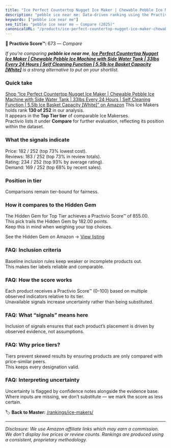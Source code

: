 ```yaml
---
title: "Ice Perfect Countertop Nugget Ice Maker | Chewable Pebble Ice Machine with Side Water Tank | 33lbs Every 24 Hours | Self Cleaning Function | 5.5lb Ice Basket Capacity [White]"
description: "pebble ice near me: Data-driven ranking using the Practivio Score™. Positioned by quality, value, demand, findability, momentum."
keywords: ["pebble ice near me"]
seo_title: "pebble ice near me — Compare (2025)"
canonicalURL: "/products/ice-perfect-countertop-nugget-ice-maker-chewable-pebble-ice-machine-with-side-water-tank-33lbs-every-24-hours-self-cleaning-function-55lb-ice-basket-capacity-white-B0DD5JRLVL/"
---
```


**🛒 Practivio Score™:** 673 — _Compare_


*If you're comparing **pebble ice near me**, **[Ice Perfect Countertop Nugget Ice Maker | Chewable Pebble Ice Machine with Side Water Tank | 33lbs Every 24 Hours | Self Cleaning Function | 5.5lb Ice Basket Capacity [White]](https://www.amazon.com/dp/B0DD5JRLVL?tag=practivio-20)** is a strong alternative to put on your shortlist.*
### Quick take
[Shop “Ice Perfect Countertop Nugget Ice Maker | Chewable Pebble Ice Machine with Side Water Tank | 33lbs Every 24 Hours | Self Cleaning Function | 5.5lb Ice Basket Capacity [White]” on Amazon](https://www.amazon.com/dp/B0DD5JRLVL?tag=practivio-20)
This Ice Makers holds rank **130 of 252** in our analysis.  
It appears in the **Top Tier tier** of comparable Ice Makerses.  
Practivio lists it under **Compare** for further evaluation, reflecting its position within the dataset.

### What the signals indicate
Price: 182 / 252 (top 73% lowest cost).  
Reviews: 183 / 252 (top 73% in review totals).  
Rating: 234 / 252 (top 93% by average rating).  
Demand: 169 / 252 (top 68% by recent sales).

### Position in tier
Comparisons remain tier-bound for fairness.

### How it compares to the Hidden Gem
The Hidden Gem for Top Tier achieves a Practivio Score™ of 855.00.  
This pick trails the Hidden Gem by 182.00 points.  
Keep this in mind when weighing your top choices.  

See the Hidden Gem on Amazon → [View listing](https://www.amazon.com/dp/B0964BF4N7?tag=practivio-20)

### FAQ: Inclusion criteria
Baseline inclusion rules keep weaker or incomplete products out.  
This makes tier labels reliable and comparable.

### FAQ: How the score works
Each product receives a Practivio Score™ (0–100) based on multiple observed indicators relative to its tier.  
Unavailable signals increase uncertainty rather than being substituted.

### FAQ: What “signals” means here
Inclusion of signals ensures that each product’s placement is driven by observed evidence, not assumptions.

### FAQ: Why price tiers?
Tiers prevent skewed results by ensuring products are only compared with price-similar peers.  
This keeps every designation valid.

### FAQ: Interpreting uncertainty
Uncertainty is flagged by confidence notes alongside the evidence base.  
Where inputs are missing, we don’t substitute — we mark the score as less certain.

<!-- Missing template for Compare/CompareWithinPriceClass -->


🏷️ **Back to Master:** [/rankings/ice-makers/](/rankings/ice-makers/)

---
_Disclosure: We use Amazon affiliate links which may earn a commission. We don’t display live prices or review counts. Rankings are produced using a consistent, proprietary methodology._
